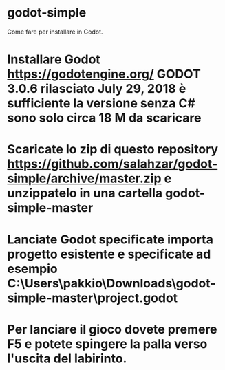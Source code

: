 # godot-simple

Come fare per installare in Godot.

# Installare Godot https://godotengine.org/ GODOT 3.0.6 rilasciato July 29, 2018 è sufficiente la versione senza C# sono solo circa 18 M da scaricare
# Scaricate lo zip di questo repository https://github.com/salahzar/godot-simple/archive/master.zip e unzippatelo in una cartella godot-simple-master
# Lanciate Godot specificate importa progetto esistente e specificate ad esempio C:\Users\pakkio\Downloads\godot-simple-master\project.godot
# Per lanciare il gioco dovete premere F5 e potete spingere la palla verso l'uscita del labirinto.
